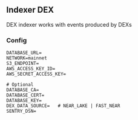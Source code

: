## Indexer DEX

DEX indexer works with events produced by DEXs

### Config

```
DATABASE_URL=
NETWORK=mainnet
S3_ENDPOINT=
AWS_ACCESS_KEY_ID=
AWS_SECRET_ACCESS_KEY=

# Optional
DATABASE_CA=
DATABASE_CERT=
DATABASE_KEY=
DEX_DATA_SOURCE=   # NEAR_LAKE | FAST_NEAR
SENTRY_DSN=
```


